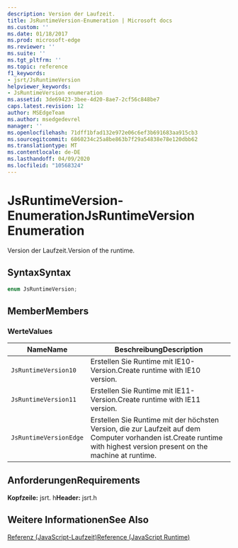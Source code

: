 ```yaml
---
description: Version der Laufzeit.
title: JsRuntimeVersion-Enumeration | Microsoft docs
ms.custom: ''
ms.date: 01/18/2017
ms.prod: microsoft-edge
ms.reviewer: ''
ms.suite: ''
ms.tgt_pltfrm: ''
ms.topic: reference
f1_keywords:
- jsrt/JsRuntimeVersion
helpviewer_keywords:
- JsRuntimeVersion enumeration
ms.assetid: 3de69423-3bee-4d20-8ae7-2cf56c848be7
caps.latest.revision: 12
author: MSEdgeTeam
ms.author: msedgedevrel
manager: ''
ms.openlocfilehash: 71dff1bfad132e972e06c6ef3b691683aa915cb3
ms.sourcegitcommit: 6860234c25a8be863b7f29a54838e78e120dbb62
ms.translationtype: MT
ms.contentlocale: de-DE
ms.lasthandoff: 04/09/2020
ms.locfileid: "10568324"
---
```

# <span data-ttu-id="bb1ed-103">JsRuntimeVersion-Enumeration</span><span class="sxs-lookup"><span data-stu-id="bb1ed-103">JsRuntimeVersion Enumeration</span></span>
<span data-ttu-id="bb1ed-104">Version der Laufzeit.</span><span class="sxs-lookup"><span data-stu-id="bb1ed-104">Version of the runtime.</span></span>  
  
## <span data-ttu-id="bb1ed-105">Syntax</span><span class="sxs-lookup"><span data-stu-id="bb1ed-105">Syntax</span></span>  
  
```cpp  
enum JsRuntimeVersion;  
```  
  
## <span data-ttu-id="bb1ed-106">Member</span><span class="sxs-lookup"><span data-stu-id="bb1ed-106">Members</span></span>  
  
### <span data-ttu-id="bb1ed-107">Werte</span><span class="sxs-lookup"><span data-stu-id="bb1ed-107">Values</span></span>  
  
|<span data-ttu-id="bb1ed-108">Name</span><span class="sxs-lookup"><span data-stu-id="bb1ed-108">Name</span></span>|<span data-ttu-id="bb1ed-109">Beschreibung</span><span class="sxs-lookup"><span data-stu-id="bb1ed-109">Description</span></span>|  
|----------|-----------------|  
|`JsRuntimeVersion10`|<span data-ttu-id="bb1ed-110">Erstellen Sie Runtime mit IE10-Version.</span><span class="sxs-lookup"><span data-stu-id="bb1ed-110">Create runtime with IE10 version.</span></span>|  
|`JsRuntimeVersion11`|<span data-ttu-id="bb1ed-111">Erstellen Sie Runtime mit IE11-Version.</span><span class="sxs-lookup"><span data-stu-id="bb1ed-111">Create runtime with IE11 version.</span></span>|  
|`JsRuntimeVersionEdge`|<span data-ttu-id="bb1ed-112">Erstellen Sie Runtime mit der höchsten Version, die zur Laufzeit auf dem Computer vorhanden ist.</span><span class="sxs-lookup"><span data-stu-id="bb1ed-112">Create runtime with highest version present on the machine at runtime.</span></span>|  
  
## <span data-ttu-id="bb1ed-113">Anforderungen</span><span class="sxs-lookup"><span data-stu-id="bb1ed-113">Requirements</span></span>  
 <span data-ttu-id="bb1ed-114">**Kopfzeile:** jsrt. h</span><span class="sxs-lookup"><span data-stu-id="bb1ed-114">**Header:** jsrt.h</span></span>  
  
## <span data-ttu-id="bb1ed-115">Weitere Informationen</span><span class="sxs-lookup"><span data-stu-id="bb1ed-115">See Also</span></span>  
 [<span data-ttu-id="bb1ed-116">Referenz (JavaScript-Laufzeit)</span><span class="sxs-lookup"><span data-stu-id="bb1ed-116">Reference (JavaScript Runtime)</span></span>](../chakra-hosting/reference-javascript-runtime.md)